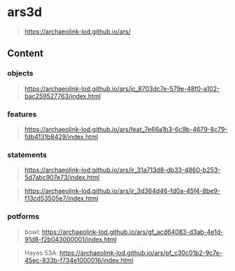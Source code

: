 # ars3d

> https://archaeolink-lod.github.io/ars/

## Content

### objects

> https://archaeolink-lod.github.io/ars/ic_8703dc7e-579e-48f0-a102-bac259527763/index.html

### features

> https://archaeolink-lod.github.io/ars/feat_7e66a1b3-6c9b-4679-8c79-fdb4131b8429/index.html

### statements

> https://archaeolink-lod.github.io/ars/ir_31a713d8-db33-4860-b253-5d7abc907e73/index.html

> https://archaeolink-lod.github.io/ars/ir_3d364d46-fd0a-45f4-8be9-f13cd53505e7/index.html 

### potforms

> bowl: https://archaeolink-lod.github.io/ars/gf_acd64083-d3ab-4e1d-91d8-f2b043000001/index.html

> Hayes 53A: https://archaeolink-lod.github.io/ars/pf_c30c01b2-9c7e-45ec-833b-f734e1000016/index.html
